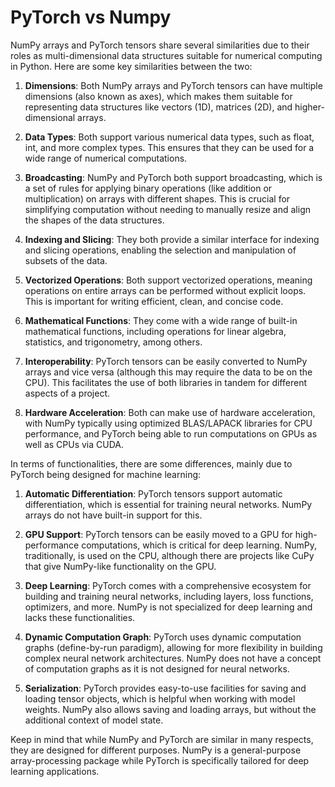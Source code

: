 # PyTorch vs Numpy

NumPy arrays and PyTorch tensors share several similarities due to their roles as multi-dimensional data structures suitable for numerical computing in Python. Here are some key similarities between the two:

1. **Dimensions**: Both NumPy arrays and PyTorch tensors can have multiple dimensions (also known as axes), which makes them suitable for representing data structures like vectors (1D), matrices (2D), and higher-dimensional arrays.

2. **Data Types**: Both support various numerical data types, such as float, int, and more complex types. This ensures that they can be used for a wide range of numerical computations.

3. **Broadcasting**: NumPy and PyTorch both support broadcasting, which is a set of rules for applying binary operations (like addition or multiplication) on arrays with different shapes. This is crucial for simplifying computation without needing to manually resize and align the shapes of the data structures.

4. **Indexing and Slicing**: They both provide a similar interface for indexing and slicing operations, enabling the selection and manipulation of subsets of the data.

5. **Vectorized Operations**: Both support vectorized operations, meaning operations on entire arrays can be performed without explicit loops. This is important for writing efficient, clean, and concise code.

6. **Mathematical Functions**: They come with a wide range of built-in mathematical functions, including operations for linear algebra, statistics, and trigonometry, among others.

7. **Interoperability**: PyTorch tensors can be easily converted to NumPy arrays and vice versa (although this may require the data to be on the CPU). This facilitates the use of both libraries in tandem for different aspects of a project.

8. **Hardware Acceleration**: Both can make use of hardware acceleration, with NumPy typically using optimized BLAS/LAPACK libraries for CPU performance, and PyTorch being able to run computations on GPUs as well as CPUs via CUDA.

In terms of functionalities, there are some differences, mainly due to PyTorch being designed for machine learning:

1. **Automatic Differentiation**: PyTorch tensors support automatic differentiation, which is essential for training neural networks. NumPy arrays do not have built-in support for this.

2. **GPU Support**: PyTorch tensors can be easily moved to a GPU for high-performance computations, which is critical for deep learning. NumPy, traditionally, is used on the CPU, although there are projects like CuPy that give NumPy-like functionality on the GPU.

3. **Deep Learning**: PyTorch comes with a comprehensive ecosystem for building and training neural networks, including layers, loss functions, optimizers, and more. NumPy is not specialized for deep learning and lacks these functionalities.

4. **Dynamic Computation Graph**: PyTorch uses dynamic computation graphs (define-by-run paradigm), allowing for more flexibility in building complex neural network architectures. NumPy does not have a concept of computation graphs as it is not designed for neural networks.

5. **Serialization**: PyTorch provides easy-to-use facilities for saving and loading tensor objects, which is helpful when working with model weights. NumPy also allows saving and loading arrays, but without the additional context of model state.

Keep in mind that while NumPy and PyTorch are similar in many respects, they are designed for different purposes. NumPy is a general-purpose array-processing package while PyTorch is specifically tailored for deep learning applications.